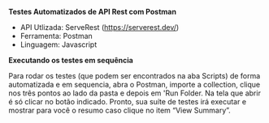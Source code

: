 **Testes Automatizados de API Rest com Postman**
- API Utlizada: ServeRest (https://serverest.dev/)
- Ferramenta: Postman
- Linguagem: Javascript


**Executando os testes em sequência**

Para rodar os testes (que podem ser encontrados na aba Scripts) de forma automatizada e em sequencia, abra o Postman, importe a collection, clique nos três pontos ao lado da pasta e depois em 'Run Folder. Na tela que abrir é só clicar no botão indicado. Pronto, sua suíte de testes irá executar e mostrar para você o resumo caso clique no item “View Summary”.
